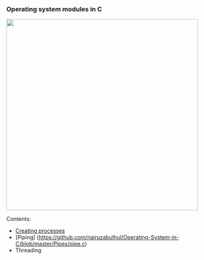 
### Operating system modules in C 

<img src="http://cache.gawkerassets.com/assets/images/17/2010/08/500x_sshot-2010-08-26-1-04-20-59.jpg" width="500px">

Contents:

- [Creating processes](https://github.com/nairuzabulhul/Operating-System-in-C/blob/master/Create%20Processor/create_process.c)
- [Piping] (https://github.com/nairuzabulhul/Operating-System-in-C/blob/master/Pipes/pipe.c) 
- Threading 

